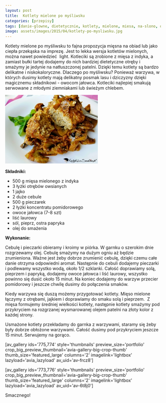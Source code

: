 ```yaml
---
layout: post
title:  Kotlety mielone po myśliwsku
categories: [przepisy]
tags: [danie-glowne, dietetycznie, kotlety, mielone, miesa, na-slono, obiad, przepisy]
image: assets/images/2015/04/kotlety-po-mysliwsku.jpg
---
```

Kotlety mielone po myśliwsku to fajna propozycja mięsna na obiad lub jako ciepła przekąska na imprezę. Jest to lekka wersja kotletów mielonych, można nawet powiedzieć  light. Kotleciki są zrobione z mięsa z indyka, a zamiast bułki tartej dodajemy do nich bardziej dietetyczne otręby i smażymy je jedynie na natłuszczonej patelni. Dzięki temu kotlety są bardzo delikatne i niskokaloryczne. Dlaczego po myśliwsku? Ponieważ warzywa, w których dusimy kotlety mają delikatny posmak lasu i dziczyzny dzięki magicznemu składnikowi - owocom jałowca. Kotleciki najlepiej smakują serwowane z młodymi ziemniakami lub świeżym chlebem.


![](assets/images/2015/04/kotlety-po-mysliwsku-1-300x222.jpg)



**Składniki:**
* 500 g mięsa mielonego z indyka
* 3 łyżki otrębów owsianych
* 1 jajko
* 2 duże cebule
* 500 g pieczarek
* 2 łyżki koncentratu pomidorowego
* owoce jałowca (7-8 szt)
* liść laurowy
* sól, pieprz, ostra papryka
* olej do smażenia


**Wykonanie:**

Cebulę i pieczarki obieramy i kroimy w piórka. W garnku o szerokim dnie rozgrzewamy olej. Cebulę smażymy na dużym ogniu aż będzie zrumieniona. Ważne jest żeby dobrze zrumienić cebulę, dzięki czemu całe danie otrzyma odpowiedni aromat. Następnie do cebuli dodajemy pieczarki i podlewamy wszystko wodą, około 1/2 szklanki. Całość doprawiamy solą, pieprzem i papryką, dodajemy owoce jałowca i liść laurowy, wszystko powinno się dusić około 15 minut. Na koniec dodajemy do warzyw przecier pomidorowy i jeszcze chwilę dusimy do połączenia smaków.

Kiedy warzywa się duszą możemy przygotować kotlety. Mięso mielone łączymy z otrębami, jajkiem i doprawiamy do smaku solą i pieprzem.  Z mięsa formujemy średniej wielkości kotlety, następnie kotlety smażymy pod przykryciem na rozgrzanej wysmarowanej olejem patelni na złoty kolor z każdej strony.

Usmażone kotlety przekładamy do garnka z warzywami, staramy się żeby były dobrze obłożone warzywami. Całość dusimy pod przykryciem jeszcze 15 minut. Serwujemy na gorąco.

[av\_gallery ids='775,774' style='thumbnails' preview\_size='portfolio' crop\_big\_preview\_thumbnail='avia-gallery-big-crop-thumb' thumb\_size='featured\_large' columns='2' imagelink='lightbox' lazyload='avia\_lazyload' av\_uid='av-frcz8']

[av\_gallery ids='773,776' style='thumbnails' preview\_size='portfolio' crop\_big\_preview\_thumbnail='avia-gallery-big-crop-thumb' thumb\_size='featured\_large' columns='2' imagelink='lightbox' lazyload='avia\_lazyload' av\_uid='av-6t8j0']

Smacznego!
    